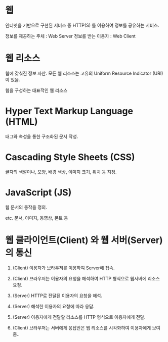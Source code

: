 # 웹

인터넷을 기반으로 구현된 서비스 중 HTTP(S) 를 이용하여 정보를 공유하는 서비스.

정보를 제공하는 주체 : Web Server
정보를 받는 이용자 : Web Client

# 웹 리소스

웹에 갖춰진 정보 자산.
모든 웹 리소스는 고유의 Uniform Resource Indicator (URI)이 있음.

웹을 구성하는 대표적인 웹 리소스

# Hyper Text Markup Language (HTML)

태그와 속성을 통한 구조화된 문서 작성.

# Cascading Style Sheets (CSS)

글자의 색깔이나, 모양, 배경 색상, 이미지 크기, 위치 등 지정.

# JavaScript (JS)

웹 문서의 동작을 정의.

etc.
문서, 이미지, 동영상, 폰트 등

# 웹 클라이언트(Client) 와 웹 서버(Server) 의 통신

1. (Client) 이용자가 브라우저를 이용하여 Server에 접속.

2. (Client) 브라우저는 이용자의 요청을 해석하여 HTTP 형식으로 웹서버에 리소스 요청.

3. (Server) HTTP로 전달된 이용자의 요청을 해석.

4. (Server) 해석한 이용자의 요청에 따라 응답.

5. (Server) 이용자에게 전달할 리소스를 HTTP 형식으로 이용자에게 전달.

6. (Client) 브라우저는 서버에게 응답반은 웹 리소스를 시각화하여 이용자에게 보여줌..
